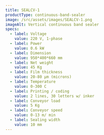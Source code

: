 ```yaml
---
title: SEALCV-1
productType: continuous-band-sealer
image: /src/assets/images/SEALCV-1.png
imageAlt: Vertical continuous band sealer
specs:
  - label: Voltage
    value: 220 V, 1-phase
  - label: Power
    value: 0.6 kW
  - label: Dimension
    value: 950*400*660 mm
  - label: Net weight
    value: 45 Kg
  - label: Film thickness
    value: 20-80 μm (microns)
  - label: Temperature
    value: 0-300 C
  - label: Printing / coding
    value: 2 lines, 30 letters w/ inker
  - label: Conveyor load
    value: 5 Kg
  - label: Conveyor speed
    value: 0-13 m/ min
  - label: Sealing width
    value: 10 mm
---
```

